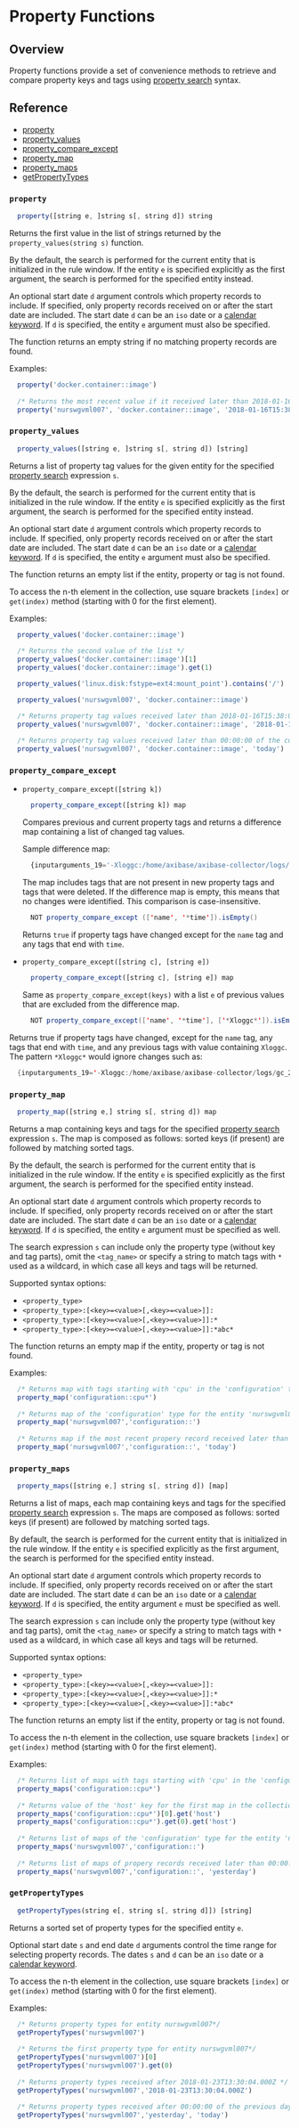 # Property Functions

## Overview

Property functions provide a set of convenience methods to retrieve and compare property keys and tags using [property search](property-search.md) syntax.

## Reference

* [property](#property)
* [property_values](#property_values)
* [property_compare_except](#property_compare_except)
* [property_map](#property_map)
* [property_maps](#property_maps)
* [getPropertyTypes](#getpropertytypes)

### `property`

```javascript
  property([string e, ]string s[, string d]) string
```

Returns the first value in the list of strings returned by the `property_values(string s)` function. 

By the default, the search is performed for the current entity that is initialized in the rule window. If the entity `e` is specified explicitly as the first argument, the search is performed for the specified entity instead.

An optional start date `d` argument controls which property records to include. If specified, only property records received on or after the start date are included. The start date `d` can be an `iso` date or a [calendar keyword](../shared/calendar.md#keywords). If `d` is specified, the entity `e` argument must also be specified.

The function returns an empty string if no matching property records are found.

Examples:

```javascript
  property('docker.container::image')
  
  /* Returns the most recent value if it received later than 2018-01-16T15:38:04.000Z, otherwise returns an empty string */
  property('nurswgvml007', 'docker.container::image', '2018-01-16T15:38:04.000Z')
```

### `property_values`

```javascript
  property_values([string e, ]string s[, string d]) [string]
```

Returns a list of property tag values for the given entity for the specified [property search](property-search.md) expression `s`.

By the default, the search is performed for the current entity that is initialized in the rule window. If the entity `e` is specified explicitly as the first argument, the search is performed for the specified entity instead.

An optional start date `d` argument controls which property records to include. If specified, only property records received on or after the start date are included. The start date `d` can be an `iso` date or a [calendar keyword](../shared/calendar.md#keywords). If `d` is specified, the entity `e` argument must also be specified.

The function returns an empty list if the entity, property or tag is not found.

To access the n-th element in the collection, use square brackets `[index]` or `get(index)` method (starting with 0 for the first element).

Examples:

```javascript
  property_values('docker.container::image')
  
  /* Returns the second value of the list */
  property_values('docker.container::image')[1]
  property_values('docker.container::image').get(1)
```

```javascript
  property_values('linux.disk:fstype=ext4:mount_point').contains('/')
```

```javascript
  property_values('nurswgvml007', 'docker.container::image')
```

```javascript
  /* Returns property tag values received later than 2018-01-16T15:38:04.000Z */
  property_values('nurswgvml007', 'docker.container::image', '2018-01-16T15:38:04.000Z')
  
  /* Returns property tag values received later than 00:00:00 of the current day */
  property_values('nurswgvml007', 'docker.container::image', 'today')
```

### `property_compare_except`

* `property_compare_except([string k])`

  ```javascript
    property_compare_except([string k]) map
  ```

  Compares previous and current property tags and returns a difference map containing a list of changed tag values.

  Sample difference map:

  ```javascript
    {inputarguments_19='-Xloggc:/home/axibase/axibase-collector/logs/gc_29286.log' -> '-Xloggc:/home/axibase/axibase-collector/logs/gc_13091.log'}
  ```

  The map includes tags that are not present in new property tags and tags that were deleted.
  If the difference map is empty, this means that no changes were identified.
  This comparison is case-insensitive.

  ```java
    NOT property_compare_except (['name', '*time']).isEmpty()
  ```

  Returns `true` if property tags have changed except for the `name` tag and any tags that end with `time`.

* `property_compare_except([string c], [string e])`

  ```javascript
    property_compare_except([string c], [string e]) map
  ```

  Same as `property_compare_except(keys)` with a list `e` of previous values that are excluded from the difference map.

  ```java
    NOT property_compare_except(['name', '*time'], ['*Xloggc*']).isEmpty()
  ```

Returns true if property tags have changed, except for the `name` tag, any tags that end with `time`, and any previous tags with value containing `Xloggc`. The pattern `*Xloggc*` would ignore changes such as:

  ``` java
    {inputarguments_19='-Xloggc:/home/axibase/axibase-collector/logs/gc_29286.log'-> '-Xloggc:/home/axibase/axibase-collector/logs/gc_13091.log'}
  ```

### `property_map`

```javascript
  property_map([string e,] string s[, string d]) map
```

Returns a map containing keys and tags for the specified [property search](property-search.md) expression `s`. The map is composed as follows: sorted keys (if present) are followed by matching sorted tags.

By the default, the search is performed for the current entity that is initialized in the rule window. If the entity `e` is specified explicitly as the first argument, the search is performed for the specified entity instead.

An optional start date `d` argument controls which property records to include. If specified, only property records received on or after the start date are included. The start date `d` can be an `iso` date or a [calendar keyword](../shared/calendar.md#keywords). If `d` is specified, the entity `e` argument must be specified as well.

The search expression `s` can include only the property type (without key and tag parts), omit the `<tag_name>` or specify a string to match tags with `*` used as a wildcard, in which case all keys and tags will be returned.

Supported syntax options:

* `<property_type>`
* `<property_type>:[<key>=<value>[,<key>=<value>]]:`
* `<property_type>:[<key>=<value>[,<key>=<value>]]:*`
* `<property_type>:[<key>=<value>[,<key>=<value>]]:*abc*`

The function returns an empty map if the entity, property or tag is not found.

Examples:

```javascript
  /* Returns map with tags starting with 'cpu' in the 'configuration' type */
  property_map('configuration::cpu*')
  
  /* Returns map of the 'configuration' type for the entity 'nurswgvml007' */
  property_map('nurswgvml007','configuration::')
  
  /* Returns map if the most recent propery record received later than 00:00:00 of the current day, otherwise returns an empty map */
  property_map('nurswgvml007','configuration::', 'today')
```

### `property_maps`

```javascript
  property_maps([string e,] string s[, string d]) [map]
```

Returns a list of maps, each map containing keys and tags for the specified [property search](property-search.md) expression `s`. The maps are composed as follows: sorted keys (if present) are followed by matching sorted tags.

By default, the search is performed for the current entity that is initialized in the rule window. If the entity `e` is specified explicitly as the first argument, the search is performed for the specified entity instead.

An optional start date `d` argument controls which property records to include. If specified, only property records received on or after the start date are included. The start date `d` can be an `iso` date or a [calendar keyword](../shared/calendar.md#keywords). If `d` is specified, the entity argument `e` must be specified as well.

The search expression `s` can include only the property type (without key and tag parts), omit the `<tag_name>` or specify a string to match tags with `*` used as a wildcard, in which case all keys and tags will be returned.

Supported syntax options:

* `<property_type>`
* `<property_type>:[<key>=<value>[,<key>=<value>]]:`
* `<property_type>:[<key>=<value>[,<key>=<value>]]:*`
* `<property_type>:[<key>=<value>[,<key>=<value>]]:*abc*`

The function returns an empty list if the entity, property or tag is not found.

To access the n-th element in the collection, use square brackets `[index]` or `get(index)` method (starting with 0 for the first element).

Examples:

```javascript
  /* Returns list of maps with tags starting with 'cpu' in the 'configuration' type */
  property_maps('configuration::cpu*')
  
  /* Returns value of the 'host' key for the first map in the collection */
  property_maps('configuration::cpu*')[0].get('host')
  property_maps('configuration::cpu*').get(0).get('host')
  
  /* Returns list of maps of the 'configuration' type for the entity 'nurswgvml007' */
  property_maps('nurswgvml007','configuration::')
  
  /* Returns list of maps of propery records received later than 00:00:00 of the previous day */
  property_maps('nurswgvml007','configuration::', 'yesterday')
```

### `getPropertyTypes`

```javascript
  getPropertyTypes(string e[, string s[, string d]]) [string]
```

Returns a sorted set of property types for the specified entity `e`.

Optional start date `s` and end date `d` arguments control the time range for selecting property records. The dates `s` and `d` can be an `iso` date or a [calendar keyword](../shared/calendar.md#keywords).

To access the n-th element in the collection, use square brackets `[index]` or `get(index)` method (starting with 0 for the first element).

Examples:

```javascript
  /* Returns property types for entity nurswgvml007*/
  getPropertyTypes('nurswgvml007')
  
  /* Returns the first property type for entity nurswgvml007*/
  getPropertyTypes('nurswgvml007')[0]
  getPropertyTypes('nurswgvml007').get(0)
  
  /* Returns property types received after 2018-01-23T13:30:04.000Z */
  getPropertyTypes('nurswgvml007','2018-01-23T13:30:04.000Z')
  
  /* Returns property types received after 00:00:00 of the previous day and before 00:00:00 of the current day*/
  getPropertyTypes('nurswgvml007','yesterday', 'today')
```

